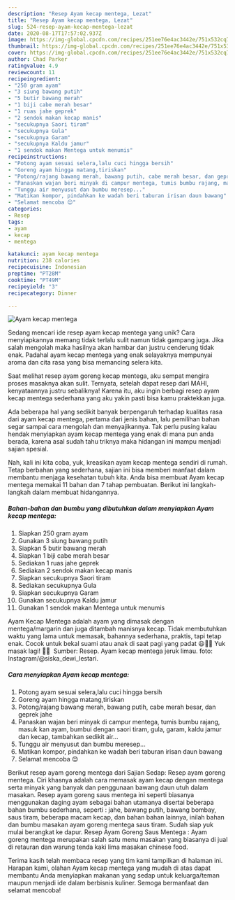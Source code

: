 ```yaml
---
description: "Resep Ayam kecap mentega, Lezat"
title: "Resep Ayam kecap mentega, Lezat"
slug: 524-resep-ayam-kecap-mentega-lezat
date: 2020-08-17T17:57:02.937Z
image: https://img-global.cpcdn.com/recipes/251ee76e4ac3442e/751x532cq70/ayam-kecap-mentega-foto-resep-utama.jpg
thumbnail: https://img-global.cpcdn.com/recipes/251ee76e4ac3442e/751x532cq70/ayam-kecap-mentega-foto-resep-utama.jpg
cover: https://img-global.cpcdn.com/recipes/251ee76e4ac3442e/751x532cq70/ayam-kecap-mentega-foto-resep-utama.jpg
author: Chad Parker
ratingvalue: 4.9
reviewcount: 11
recipeingredient:
- "250 gram ayam"
- "3 siung bawang putih"
- "5 butir bawang merah"
- "1 biji cabe merah besar"
- "1 ruas jahe geprek"
- "2 sendok makan kecap manis"
- "secukupnya Saori tiram"
- "secukupnya Gula"
- "secukupnya Garam"
- "secukupnya Kaldu jamur"
- "1 sendok makan Mentega untuk menumis"
recipeinstructions:
- "Potong ayam sesuai selera,lalu cuci hingga bersih"
- "Goreng ayam hingga matang,tiriskan"
- "Potong/rajang bawang merah, bawang putih, cabe merah besar, dan geprek jahe"
- "Panaskan wajan beri minyak di campur mentega, tumis bumbu rajang, masuk kan ayam, bumbui dengan saori tiram, gula, garam, kaldu jamur dan kecap, tambahkan sedikit air..."
- "Tunggu air menyusut dan bumbu meresep..."
- "Matikan kompor, pindahkan ke wadah beri taburan irisan daun bawang"
- "Selamat mencoba 😊"
categories:
- Resep
tags:
- ayam
- kecap
- mentega

katakunci: ayam kecap mentega 
nutrition: 238 calories
recipecuisine: Indonesian
preptime: "PT28M"
cooktime: "PT49M"
recipeyield: "3"
recipecategory: Dinner

---
```



![Ayam kecap mentega](https://img-global.cpcdn.com/recipes/251ee76e4ac3442e/751x532cq70/ayam-kecap-mentega-foto-resep-utama.jpg)

Sedang mencari ide resep ayam kecap mentega yang unik? Cara menyiapkannya memang tidak terlalu sulit namun tidak gampang juga. Jika salah mengolah maka hasilnya akan hambar dan justru cenderung tidak enak. Padahal ayam kecap mentega yang enak selayaknya mempunyai aroma dan cita rasa yang bisa memancing selera kita.

Saat melihat resep ayam goreng kecap mentega, aku sempat mengira proses masaknya akan sulit. Ternyata, setelah dapat resep dari MAHI, kenyataannya justru sebaliknya! Karena itu, aku ingin berbagi resep ayam kecap mentega sederhana yang aku yakin pasti bisa kamu praktekkan juga.

Ada beberapa hal yang sedikit banyak berpengaruh terhadap kualitas rasa dari ayam kecap mentega, pertama dari jenis bahan, lalu pemilihan bahan segar sampai cara mengolah dan menyajikannya. Tak perlu pusing kalau hendak menyiapkan ayam kecap mentega yang enak di mana pun anda berada, karena asal sudah tahu triknya maka hidangan ini mampu menjadi sajian spesial.


Nah, kali ini kita coba, yuk, kreasikan ayam kecap mentega sendiri di rumah. Tetap berbahan yang sederhana, sajian ini bisa memberi manfaat dalam membantu menjaga kesehatan tubuh kita. Anda bisa membuat Ayam kecap mentega memakai 11 bahan dan 7 tahap pembuatan. Berikut ini langkah-langkah dalam membuat hidangannya.

<!--inarticleads1-->

##### Bahan-bahan dan bumbu yang dibutuhkan dalam menyiapkan Ayam kecap mentega:

1. Siapkan 250 gram ayam
1. Gunakan 3 siung bawang putih
1. Siapkan 5 butir bawang merah
1. Siapkan 1 biji cabe merah besar
1. Sediakan 1 ruas jahe geprek
1. Sediakan 2 sendok makan kecap manis
1. Siapkan secukupnya Saori tiram
1. Sediakan secukupnya Gula
1. Siapkan secukupnya Garam
1. Gunakan secukupnya Kaldu jamur
1. Gunakan 1 sendok makan Mentega untuk menumis


Ayam Kecap Mentega adalah ayam yang dimasak dengan mentega/margarin dan juga ditambah manisnya kecap. Tidak membutuhkan waktu yang lama untuk memasak, bahannya sederhana, praktis, tapi tetap enak. Cocok untuk bekal suami atau anak di saat pagi yang padat 😃👍🏻 Yuk masak lagi! 👩‍🍳 ️ Sumber: Resep. Ayam kecap mentega jeruk limau. foto: Instagram/@siska_dewi_lestari. 

<!--inarticleads2-->

##### Cara menyiapkan Ayam kecap mentega:

1. Potong ayam sesuai selera,lalu cuci hingga bersih
1. Goreng ayam hingga matang,tiriskan
1. Potong/rajang bawang merah, bawang putih, cabe merah besar, dan geprek jahe
1. Panaskan wajan beri minyak di campur mentega, tumis bumbu rajang, masuk kan ayam, bumbui dengan saori tiram, gula, garam, kaldu jamur dan kecap, tambahkan sedikit air...
1. Tunggu air menyusut dan bumbu meresep...
1. Matikan kompor, pindahkan ke wadah beri taburan irisan daun bawang
1. Selamat mencoba 😊


Berikut resep ayam goreng mentega dari Sajian Sedap: Resep ayam goreng mentega. Ciri khasnya adalah cara memasak ayam kecap dengan mentega serta minyak yang banyak dan penggunaan bawang daun utuh dalam masakan. Resep ayam goreng saus mentega ini seperti biasanya menggunakan daging ayam sebagai bahan utamanya disertai beberapa bahan bumbu sederhana, seperti : jahe, bawang putih, bawang bombay, saus tiram, beberapa macam kecap, dan bahan bahan lainnya, inilah bahan dan bumbu masakan ayam goreng mentega saus tiram. Sudah siap yuk mulai berangkat ke dapur. Resep Ayam Goreng Saus Mentega : Ayam goreng mentega merupakan salah satu menu masakan yang biasanya di jual di retauran dan warung tenda kaki lima masakan chinese food. 

Terima kasih telah membaca resep yang tim kami tampilkan di halaman ini. Harapan kami, olahan Ayam kecap mentega yang mudah di atas dapat membantu Anda menyiapkan makanan yang sedap untuk keluarga/teman maupun menjadi ide dalam berbisnis kuliner. Semoga bermanfaat dan selamat mencoba!
